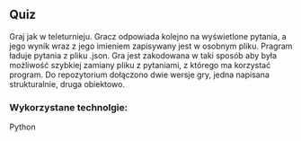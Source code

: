## Quiz 

Graj jak w teleturnieju. Gracz odpowiada kolejno na wyświetlone pytania, a jego wynik wraz z jego imieniem zapisywany jest w osobnym pliku.
Pragram ładuje pytania z pliku .json. Gra jest zakodowana w taki sposób aby była możliwość szybkiej zamiany pliku z pytaniami, z którego ma korzystać program.
Do repozytorium dołączono dwie wersje gry, jedna napisana strukturalnie, druga obiektowo.

### Wykorzystane technolgie:
Python

